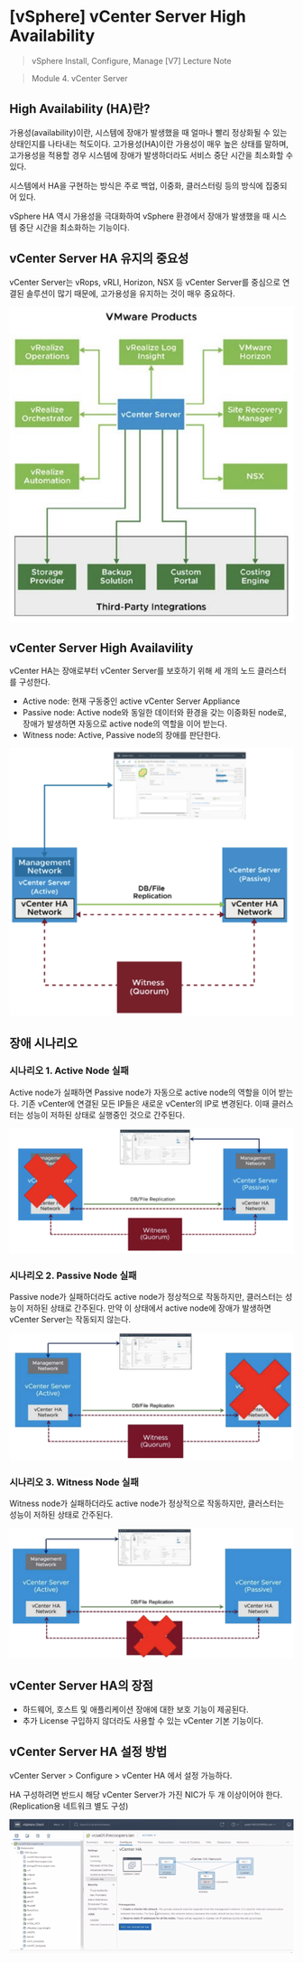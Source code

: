 # [vSphere] vCenter Server High Availability

> vSphere Install, Configure, Manage [V7] Lecture Note

> Module 4. vCenter Server

## High Availability (HA)란?

 가용성(availability)이란, 시스템에 장애가 발생했을 때 얼마나 빨리 정상화될 수 있는 상태인지를 나타내는 척도이다. 고가용성(HA)이란 가용성이 매우 높은 상태를 말하며, 고가용성을 적용할 경우 시스템에 장애가 발생하더라도 서비스 중단 시간을 최소화할 수 있다.

 시스템에서 HA을 구현하는 방식은 주로 백업, 이중화, 클러스터링 등의 방식에 집중되어 있다.

 vSphere HA 역시 가용성을 극대화하여 vSphere 환경에서 장애가 발생했을 때 시스템 중단 시간을 최소화하는 기능이다.

## vCenter Server HA 유지의 중요성

vCenter Server는 vRops, vRLI, Horizon, NSX 등 vCenter Server를 중심으로 연결된 솔루션이 많기 때문에, 고가용성을 유지하는 것이 매우 중요하다.

![](images/2021-09-14-13-30-21.png)

## vCenter Server High Availavility

 vCenter HA는 장애로부터 vCenter Server를 보호하기 위해 세 개의 노드 클러스터를 구성한다.

 - Active node: 현재 구동중인 active vCenter Server Appliance
 - Passive node: Active node와 동일한 데이터와 환경을 갖는 이중화된 node로, 장애가 발생하면 자동으로 active node의 역할을 이어 받는다.
 - Witness node: Active, Passive node의 장애를 판단한다.

![](images/2021-09-14-13-31-19.png)

## 장애 시나리오

### 시나리오 1. Active Node 실패

 Active node가 실패하면 Passive node가 자동으로 active node의 역할을 이어 받는다. 기존 vCenter에 연결된 모든 IP들은 새로운 vCenter의 IP로 변경된다. 이때 클러스터는 성능이 저하된 상태로 실행중인 것으로 간주된다.

 ![](images/2021-09-14-22-15-14.png)

### 시나리오 2. Passive Node 실패

 Passive node가 실패하더라도 active node가 정상적으로 작동하지만, 클러스터는 성능이 저하된 상태로 간주된다. 만약 이 상태에서 active node에 장애가 발생하면 vCenter Server는 작동되지 않는다.

 ![](images/2021-09-14-22-17-38.png)

### 시나리오 3. Witness Node 실패

 Witness node가 실패하더라도 active node가 정상적으로 작동하지만, 클러스터는 성능이 저하된 상태로 간주된다.

 ![](images/2021-09-14-22-19-24.png)

## vCenter Server HA의 장점

- 하드웨어, 호스트 및 애플리케이션 장애에 대한 보호 기능이 제공된다.
- 추가 License 구입하지 않더라도 사용할 수 있는 vCenter 기본 기능이다.

## vCenter Server HA 설정 방법

 vCenter Server > Configure > vCenter HA 에서 설정 가능하다.

 HA 구성하려면 반드시 해당 vCenter Server가 가진 NIC가 두 개 이상이어야 한다. (Replication용 네트워크 별도 구성)

![](images/2021-09-14-13-38-20.png)